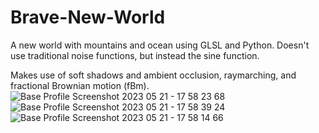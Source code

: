 # Brave-New-World
A new world with mountains and ocean using GLSL and Python. Doesn't use traditional noise functions, but instead the sine function.

Makes use of soft shadows and ambient occlusion, raymarching, and fractional Brownian motion (fBm).
![Base Profile Screenshot 2023 05 21 - 17 58 23 68](https://github.com/ry4n-s/Brave-New-World/assets/132171741/d7b4e4fb-c528-426a-ac91-4b8bc0e662a4)
![Base Profile Screenshot 2023 05 21 - 17 58 39 24](https://github.com/ry4n-s/Brave-New-World/assets/132171741/297dee36-5e5a-4c95-8cf6-ecb9ebe28d83)
![Base Profile Screenshot 2023 05 21 - 17 58 14 66](https://github.com/ry4n-s/Brave-New-World/assets/132171741/d967ed9a-6582-4504-89af-3e3200b53495)
